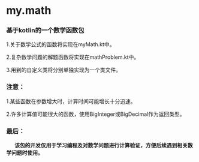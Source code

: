 # my.math
### 基于kotlin的一个数学函数包

1.关于数学公式的函数将实现在myMath.kt中。

2.复杂数学问题的解题函数将实现在mathProblem.kt中。

3.用到的自定义类将分别单独实现为一个类文件。

### 注意：

1.某些函数在参数增大时，计算时间可能增长十分迅速。

2.许多计算值可能很大的函数，使用BigInteger或BigDecimal作为返回类型。

### 最后：
&ensp; &ensp; **该包的开发仅用于学习编程及对数学问题进行计算验证，方便后续遇到相关数学问题时使用。**